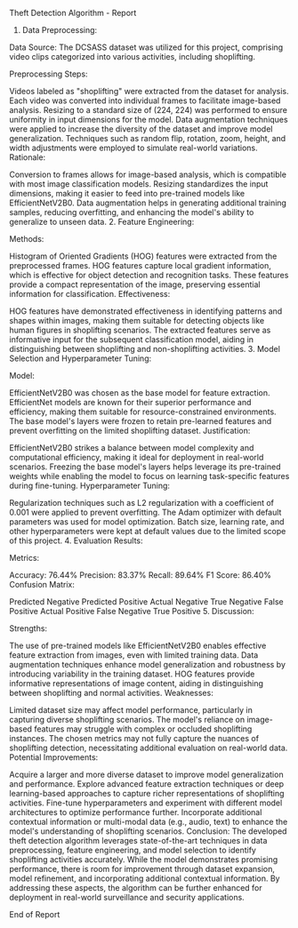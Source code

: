 Theft Detection Algorithm - Report

1. Data Preprocessing:

Data Source: The DCSASS dataset was utilized for this project, comprising video clips categorized into various activities, including shoplifting.

Preprocessing Steps:

Videos labeled as "shoplifting" were extracted from the dataset for analysis.
Each video was converted into individual frames to facilitate image-based analysis.
Resizing to a standard size of (224, 224) was performed to ensure uniformity in input dimensions for the model.
Data augmentation techniques were applied to increase the diversity of the dataset and improve model generalization. Techniques such as random flip, rotation, zoom, height, and width adjustments were employed to simulate real-world variations.
Rationale:

Conversion to frames allows for image-based analysis, which is compatible with most image classification models.
Resizing standardizes the input dimensions, making it easier to feed into pre-trained models like EfficientNetV2B0.
Data augmentation helps in generating additional training samples, reducing overfitting, and enhancing the model's ability to generalize to unseen data.
2. Feature Engineering:

Methods:

Histogram of Oriented Gradients (HOG) features were extracted from the preprocessed frames.
HOG features capture local gradient information, which is effective for object detection and recognition tasks.
These features provide a compact representation of the image, preserving essential information for classification.
Effectiveness:

HOG features have demonstrated effectiveness in identifying patterns and shapes within images, making them suitable for detecting objects like human figures in shoplifting scenarios.
The extracted features serve as informative input for the subsequent classification model, aiding in distinguishing between shoplifting and non-shoplifting activities.
3. Model Selection and Hyperparameter Tuning:

Model:

EfficientNetV2B0 was chosen as the base model for feature extraction.
EfficientNet models are known for their superior performance and efficiency, making them suitable for resource-constrained environments.
The base model's layers were frozen to retain pre-learned features and prevent overfitting on the limited shoplifting dataset.
Justification:

EfficientNetV2B0 strikes a balance between model complexity and computational efficiency, making it ideal for deployment in real-world scenarios.
Freezing the base model's layers helps leverage its pre-trained weights while enabling the model to focus on learning task-specific features during fine-tuning.
Hyperparameter Tuning:

Regularization techniques such as L2 regularization with a coefficient of 0.001 were applied to prevent overfitting.
The Adam optimizer with default parameters was used for model optimization.
Batch size, learning rate, and other hyperparameters were kept at default values due to the limited scope of this project.
4. Evaluation Results:

Metrics:

Accuracy: 76.44%
Precision: 83.37%
Recall: 89.64%
F1 Score: 86.40%
Confusion Matrix:

Predicted Negative	Predicted Positive
Actual Negative	True Negative	False Positive
Actual Positive	False Negative	True Positive
5. Discussion:

Strengths:

The use of pre-trained models like EfficientNetV2B0 enables effective feature extraction from images, even with limited training data.
Data augmentation techniques enhance model generalization and robustness by introducing variability in the training dataset.
HOG features provide informative representations of image content, aiding in distinguishing between shoplifting and normal activities.
Weaknesses:

Limited dataset size may affect model performance, particularly in capturing diverse shoplifting scenarios.
The model's reliance on image-based features may struggle with complex or occluded shoplifting instances.
The chosen metrics may not fully capture the nuances of shoplifting detection, necessitating additional evaluation on real-world data.
Potential Improvements:

Acquire a larger and more diverse dataset to improve model generalization and performance.
Explore advanced feature extraction techniques or deep learning-based approaches to capture richer representations of shoplifting activities.
Fine-tune hyperparameters and experiment with different model architectures to optimize performance further.
Incorporate additional contextual information or multi-modal data (e.g., audio, text) to enhance the model's understanding of shoplifting scenarios.
Conclusion: The developed theft detection algorithm leverages state-of-the-art techniques in data preprocessing, feature engineering, and model selection to identify shoplifting activities accurately. While the model demonstrates promising performance, there is room for improvement through dataset expansion, model refinement, and incorporating additional contextual information. By addressing these aspects, the algorithm can be further enhanced for deployment in real-world surveillance and security applications.

End of Report
